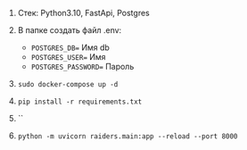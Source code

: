 1. Стек: Python3.10, FastApi, Postgres
2. В папке создать файл .env:
    - `POSTGRES_DB=` Имя db
    - `POSTGRES_USER=` Имя
    - `POSTGRES_PASSWORD=` Пароль

3. `sudo docker-compose up -d`
4. `pip install -r requirements.txt`
5. ``
6. `python -m uvicorn raiders.main:app --reload --port 8000`



